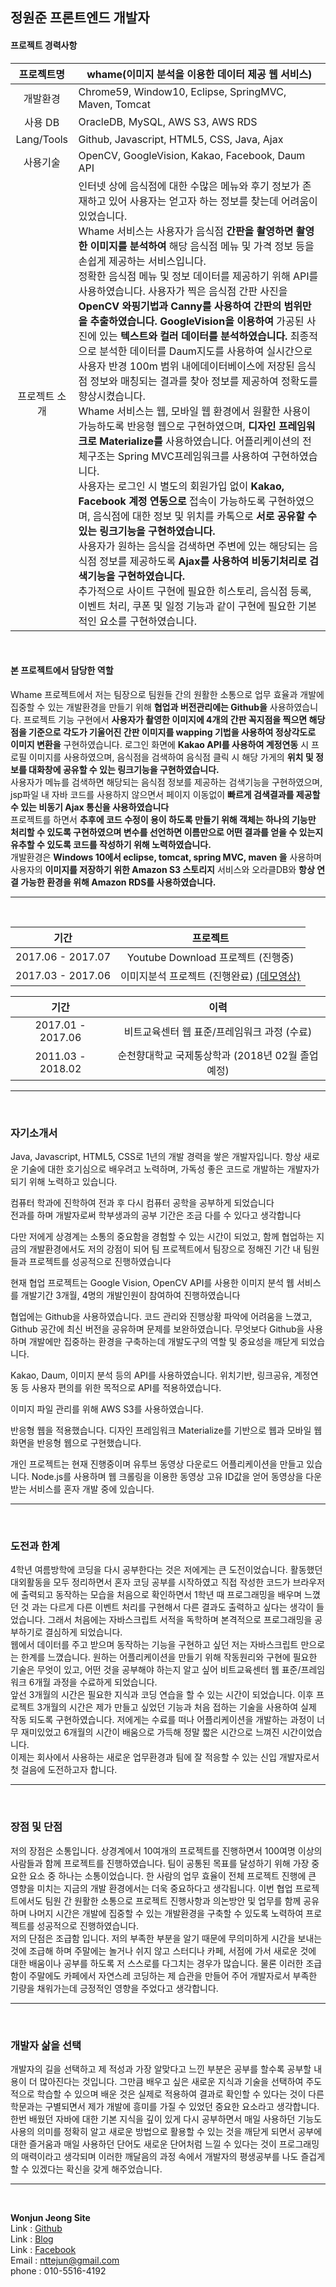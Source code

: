 ## 정원준 프론트엔드 개발자

#### 프로젝트 경력사항 <br>
| 프로젝트명 | whame(이미지 분석을 이용한 데이터 제공 웹 서비스) |
| :-----: | ----- |
| 개발환경 | Chrome59, Window10, Eclipse, SpringMVC, Maven, Tomcat |
| 사용 DB | OracleDB, MySQL, AWS S3, AWS RDS |
| Lang/Tools | Github, Javascript, HTML5, CSS, Java, Ajax |
| 사용기술 | OpenCV, GoogleVision, Kakao, Facebook, Daum API |
| 프로젝트 소개 | 인터넷 상에 음식점에 대한 수많은 메뉴와 후기 정보가 존재하고 있어 사용자는 얻고자 하는 정보를 찾는데 어려움이 있었습니다.<br> Whame 서비스는 사용자가 음식점 **간판을 촬영하면 촬영한 이미지를 분석하여** 해당 음식점 메뉴 및 가격 정보 등을 손쉽게 제공하는 서비스입니다.<br> 정확한 음식점 메뉴 및 정보 데이터를 제공하기 위해 API를 사용하였습니다. 사용자가 찍은 음식점 간판 사진을 **OpenCV 와핑기법과 Canny를 사용하여 간판의 범위만을 추출하였습니다.** **GoogleVision을 이용하여** 가공된 사진에 있는 **텍스트와 컬러 데이터를 분석하였습니다.** 최종적으로 분석한 데이터를 Daum지도를 사용하여 실시간으로 사용자 반경 100m 범위 내에데이터베이스에 저장된 음식점 정보와 매칭되는 결과를 찾아 정보를 제공하여 정확도를 향상시켰습니다.<br> Whame 서비스는 웹, 모바일 웹 환경에서 원활한 사용이 가능하도록 반응형 웹으로 구현하였으며, **디자인 프레임워크로 Materialize를** 사용하였습니다. 어플리케이션의 전체구조는 Spring MVC프레임워크를 사용하여 구현하였습니다.<br> 사용자는 로그인 시 별도의 회원가입 없이 **Kakao, Facebook 계정 연동으로** 접속이 가능하도록 구현하였으며, 음식점에 대한 정보 및 위치를 카톡으로 **서로 공유할 수 있는 링크기능을 구현하였습니다.** <br> 사용자가 원하는 음식을 검색하면 주변에 있는 해당되는 음식점 정보를 제공하도록 **Ajax를 사용하여 비동기처리로 검색기능을 구현하였습니다.** <br> 추가적으로 사이트 구현에 필요한 히스토리, 음식점 등록, 이벤트 처리, 쿠폰 및 일정 기능과 같이 구현에 필요한 기본적인 요소를 구현하였습니다. |

<br>

#### 본 프로젝트에서 담당한 역할

Whame 프로젝트에서 저는 팀장으로 팀원들 간의 원활한 소통으로 업무 효율과 개발에 집중할 수 있는 개발환경을 만들기 위해 **협업과 버전관리에는 Github을** 사용하였습니다. 프로젝트 기능 구현에서 **사용자가 촬영한 이미지에 4개의 간판 꼭지점을 찍으면 해당 점을 기준으로 각도가 기울어진 간판 이미지를 wapping 기법을 사용하여 정상각도로 이미지 변환을** 구현하였습니다.
로그인 화면에 **Kakao API를 사용하여 계정연동** 시 프로필 이미지를 사용하였으며, 음식점을 검색하여 음식점 클릭 시 해당 가게의 **위치 및 정보를 대화창에 공유할 수 있는 링크기능을 구현하였습니다.** <br>
사용자가 메뉴를 검색하면 해당되는 음식점 정보를 제공하는 검색기능을 구현하였으며, jsp파일 내 자바 코드를 사용하지 않으면서 페이지 이동없이 **빠르게 검색결과를 제공할 수 있는 비동기 Ajax 통신을 사용하였습니다** <br>
프로젝트를 하면서 **추후에 코드 수정이 용이 하도록 만들기 위해 객체는 하나의 기능만 처리할 수 있도록 구현하였으며 변수를 선언하면 이름만으로 어떤 결과를 얻을 수 있는지 유추할 수 있도록 코드를 작성하기 위해 노력하였습니다.** <br>
개발환경은 **Windows 10에서 eclipse, tomcat, spring MVC, maven 을** 사용하며 사용자의 **이미지를 저장하기 위한 Amazon S3 스토리지** 서비스와 오라클DB와 **항상 연결 가능한 환경을 위해 Amazon RDS를 사용하였습니다.** <br>

---
<br>

| 기간 | 프로젝트 |
| :----: | :----: |
| 2017.06 - 2017.07 | Youtube Download 프로젝트 (진행중) |
| 2017.03 - 2017.06 | 이미지분석 프로젝트 (진행완료) [(데모영상)](https://youtu.be/eAeVGDenO10) |

| 기간 | 이력 |
| :----: | :----: |
| 2017.01 - 2017.06  |  비트교육센터 웹 표준/프레임워크 과정 (수료) |
| 2011.03 - 2018.02  |  순천향대학교 국제통상학과 (2018년 02월 졸업예정) |

---
<br>


### 자기소개서

Java, Javascript, HTML5, CSS로 1년의 개발 경력을 쌓은 개발자입니다. 항상 새로운 기술에 대한 호기심으로 배우려고 노력하며, 가독성 좋은 코드로 개발하는 개발자가 되기 위해 노력하고 있습니다.<br>

컴퓨터 학과에 진학하여 전과 후 다시 컴퓨터 공학을 공부하게 되었습니다<br>
전과를 하며 개발자로써 학부생과의 공부 기간은 조금 다를 수 있다고 생각합니다<br>

다만 저에게 상경계는 소통의 중요함을 경험할 수 있는 시간이 되었고, 함께 협업하는 지금의 개발환경에서도 저의 강점이 되어 팀 프로젝트에서 팀장으로 정해진 기간 내 팀원들과 프로젝트를 성공적으로 진행하였습니다<br>

현재 협업 프로젝트는 Google Vision, OpenCV API를 사용한 이미지 분석 웹 서비스를 개발기간 3개월, 4명의 개발인원이 참여하여 진행하였습니다<br>

협업에는 Github을 사용하였습니다. 코드 관리와 진행상황 파악에 어려움을 느꼈고, Github 공간에 최신 버전을 공유하며 문제를 보완하였습니다. 무엇보다 Github을 사용하며 개발에만 집중하는 환경을 구축하는데 개발도구의 역할 및 중요성을 깨닫게 되었습니다.<br>

Kakao, Daum, 이미지 분석 등의 API를 사용하였습니다. 위치기반, 링크공유, 계정연동 등 사용자 편의를 위한 목적으로 API를 적용하였습니다.<br>

이미지 파일 관리를 위해 AWS S3를 사용하였습니다.<br>

반응형 웹을 적용했습니다. 디자인 프레임워크 Materialize를 기반으로 웹과 모바일 웹 화면을 반응형 웹으로 구현했습니다.<br>

개인 프로젝트는 현재 진행중이며 유투브 동영상 다운로드 어플리케이션을 만들고 있습니다. Node.js를 사용하며 웹 크롤링을 이용한 동영상 고유 ID값을 얻어 동영상을 다운 받는 서비스를 혼자 개발 중에 있습니다.<br>

---
<br>

### 도전과 한계

4학년 여름방학에 코딩을 다시 공부한다는 것은 저에게는 큰 도전이었습니다. 활동했던 대외활동을 모두 정리하면서 혼자 코딩 공부를 시작하였고 직접 작성한 코드가 브라우저에 출력되고 동작하는 모습을 처음으로 확인하면서 1학년 때 프로그래밍을 배우며 느꼈던 것 과는 다르게 다른 이벤트 처리를 구현해서 다른 결과도 출력하고 싶다는 생각이 들었습니다. 그래서 처음에는 자바스크립트 서적을 독학하며 본격적으로 프로그래밍을 공부하기로 결심하게 되었습니다. <br>
웹에서 데이터를 주고 받으며 동작하는 기능을 구현하고 싶던 저는 자바스크립트 만으로는 한계를 느꼈습니다. 원하는 어플리케이션을 만들기 위해 작동원리와 구현에 필요한 기술은 무엇이 있고, 어떤 것을 공부해야 하는지 알고 싶어 비트교육센터 웹 표준/프레임워크 6개월 과정을 수료하게 되었습니다. <br>
앞선 3개월의 시간은 필요한 지식과 코딩 연습을 할 수 있는 시간이 되었습니다. 이후 프로젝트 3개월의 시간은 제가 만들고 싶었던 기능과 처음 접하는 기술을 사용하여 실제 작동 되도록 구현하였습니다. 저에게는 수료를 떠나 어플리케이션을 개발하는 과정이 너무 재미있었고 6개월의 시간이 배움으로 가득해 정말 짧은 시간으로 느껴진 시간이었습니다. <br>
이제는 회사에서 사용하는 새로운 업무환경과 팀에 잘 적응할 수 있는 신입 개발자로서 첫 걸음에 도전하고자 합니다. <br>

---
<br>

### 장점 및 단점

저의 장점은 소통입니다. 상경계에서 10여개의 프로젝트를 진행하면서 100여명 이상의 사람들과 함께 프로젝트를 진행하였습니다. 팀이 공통된 목표를 달성하기 위해 가장 중요한 요소 중 하나는 소통이었습니다. 한 사람의 업무 효율이 전체 프로젝트 진행에 큰 영향을 미치는 지금의 개발 환경에서는 더욱 중요하다고 생각됩니다. 이번 협업 프로젝트에서도 팀원 간 원활한 소통으로 프로젝트 진행사항과 의논방안 및 업무를 함께 공유하며 나머지 시간은 개발에 집중할 수 있는 개발환경을 구축할 수 있도록 노력하여 프로젝트를 성공적으로 진행하였습니다. <br>
저의 단점은 조급함 입니다. 저의 부족한 부분을 알기 때문에 무의미하게 시간을 보내는 것에 조급해 하며 주말에는 놀거나 쉬지 않고 스터디나 카페, 서점에 가서 새로운 것에 대한 배움이나 공부를 하도록 저 스스로를 다그치는 경우가 많습니다. 물론 이러한 조급함이 주말에도 카페에서 자연스레 코딩하는 제 습관을 만들어 주어 개발자로서 부족한 기량을 채워가는데 긍정적인 영향을 주었다고 생각합니다. <br>

---
<br>

### 개발자 삶을 선택

개발자의 길을 선택하고 제 적성과 가장 알맞다고 느낀 부분은 공부를 할수록 공부할 내용이 더 많아진다는 것입니다. 그만큼 배우고 싶은 새로운 지식과 기술을 선택하여 주도적으로 학습할 수 있으며 배운 것은 실제로 적용하여 결과로 확인할 수 있다는 것이 다른 학문과는 구별되면서 제가 개발에 흥미를 가질 수 있었던 중요한 요소라고 생각합니다. <br>
한번 배웠던 자바에 대한 기본 지식을 깊이 있게 다시 공부하면서 매일 사용하던 기능도 사용의 의미를 정확히 알고 새로운 방법으로 활용할 수 있는 것을 깨닫게 되면서 공부에 대한 즐거움과 매일 사용하던 단어도 새로운 단어처럼 느낄 수 있다는 것이 프로그래밍의 매력이라고 생각되며 이러한 깨달음의 과정 속에서 개발자의 평생공부를 나도 즐겁게 할 수 있겠다는 확신을 갖게 해주었습니다. <br>

---
<br>

**Wonjun Jeong Site**<br>
Link : [Github](https://github.com/nttejun/nttejun.github.io/tree/master/portfolio)<br>
Link : [Blog](http://wjun.tistory.com/)<br>
Link : [Facebook](https://www.facebook.com/jung.wonjun.96)<br>
Email : nttejun@gmail.com<br>
phone : 010-5516-4192<br>
